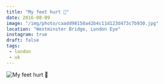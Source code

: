 ```yaml
---
title: "My feet hurt 👞"
date: 2016-08-09
image: "/img/photo/caadd98158a42b4c11d123d473c7b930.jpg"
location: "Westminster Bridge, London Eye"
instagram: true
draft: false
tags:
 - london
 - uk
---
```


![My feet hurt 👞](/img/photo/caadd98158a42b4c11d123d473c7b930.jpg)
